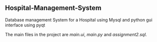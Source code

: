 ## Hospital-Management-System
Database management System for a Hospital using Mysql and python gui interface using pyqt

The main files in the project are *main.ui*, *main.py* and *assignment2.sql*.
